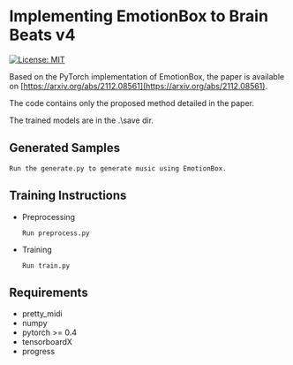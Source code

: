
# Implementing EmotionBox to Brain Beats v4

[![License: MIT](https://img.shields.io/badge/License-MIT-yellow.svg)](https://opensource.org/licenses/MIT)

Based on the PyTorch implementation of EmotionBox, the paper is available on 
[https://arxiv.org/abs/2112.08561](https://arxiv.org/abs/2112.08561).

The code contains only the proposed method detailed in the paper.

The trained models are in the .\save dir.

## Generated Samples

    Run the generate.py to generate music using EmotionBox.


## Training Instructions

- Preprocessing

    ```shell
    Run preprocess.py 
    ```

- Training
    ```shell
    Run train.py 
## Requirements

- pretty_midi
- numpy
- pytorch >= 0.4
- tensorboardX
- progress